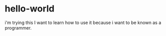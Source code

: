 # hello-world
i'm trying this
I want to learn how to use it because i want to be known as a programmer.
